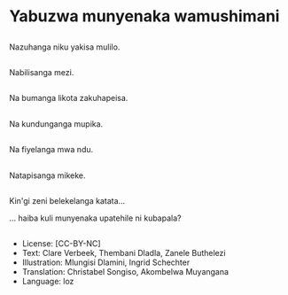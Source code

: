# Yabuzwa munyenaka wamushimani

##
Nazuhanga niku yakisa mulilo.

##
Nabilisanga mezi.

##
Na bumanga likota zakuhapeisa.

##
Na kundunganga mupika.

##
Na fiyelanga mwa ndu.

##
Natapisanga mikeke.

##
Kin'gi zeni belekelanga katata...

... haiba kuli munyenaka upatehile ni kubapala?

##
* License: [CC-BY-NC]
* Text: Clare Verbeek, Thembani Dladla, Zanele Buthelezi
* Illustration: Mlungisi Dlamini, Ingrid Schechter
* Translation: Christabel Songiso, Akombelwa Muyangana
* Language: loz
